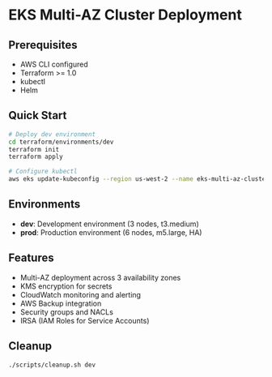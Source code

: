 # EKS Multi-AZ Cluster Deployment

## Prerequisites
- AWS CLI configured
- Terraform >= 1.0
- kubectl
- Helm

## Quick Start
```bash
# Deploy dev environment
cd terraform/environments/dev
terraform init
terraform apply

# Configure kubectl
aws eks update-kubeconfig --region us-west-2 --name eks-multi-az-cluster-dev
```

## Environments
- **dev**: Development environment (3 nodes, t3.medium)
- **prod**: Production environment (6 nodes, m5.large, HA)

## Features
- Multi-AZ deployment across 3 availability zones
- KMS encryption for secrets
- CloudWatch monitoring and alerting
- AWS Backup integration
- Security groups and NACLs
- IRSA (IAM Roles for Service Accounts)

## Cleanup
```bash
./scripts/cleanup.sh dev
```